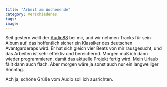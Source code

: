 ```yaml
---
title: "Arbeit am Wochenende"
category: Verschiedenes
tags: 
image: 
---
```


Seit gestern weilt der [Audio88](http://www.audio88.de/) bei mir, und wir nehmen Tracks für sein Album auf, das hoffentlich sicher ein Klassiker des deutschen Avantgarderaps wird. Er hat sich gleich vier Beats von mir rausgesucht, und das Arbeiten ist sehr effektiv und bereichernd. Morgen muß ich dann wieder programmieren, damit das aktuelle Projekt fertig wird. Mein Urlaub fällt dann auch flach. Aber morgen wäre ja sonst auch nur ein langweiliger Sonntag.  

  

Ach ja, schöne Grüße vom Audio soll ich ausrichten.